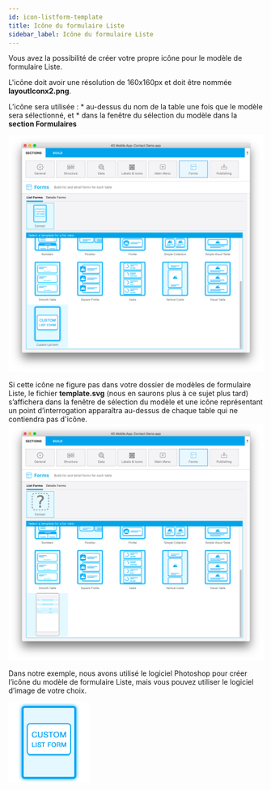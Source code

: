 ```yaml
---
id: icon-listform-template
title: Icône du formulaire Liste
sidebar_label: Icône du formulaire Liste
---
```

Vous avez la possibilité de créer votre propre icône pour le modèle de formulaire Liste.

L'icône doit avoir une résolution de 160x160px et doit être nommée **layoutIconx2.png**.

L’icône sera utilisée : * au-dessus du nom de la table une fois que le modèle sera sélectionné, et * dans la fenêtre du sélection du modèle dans la **section Formulaires**

![Custom listform template](assets/custom-listform/custom-listform-template.png)

Si cette icône ne figure pas dans votre dossier de modèles de formulaire Liste, le fichier **template.svg** (nous en saurons plus à ce sujet plus tard) s’affichera dans la fenêtre de sélection du modèle et une icône représentant un point d’interrogation apparaîtra au-dessus de chaque table qui ne contiendra pas d'icône. ![Missing listform icon custom template](assets/custom-listform/missing-listform-icon-custom-template.png)

Dans notre exemple, nous avons utilisé le logiciel Photoshop pour créer l’icône du modèle de formulaire Liste, mais vous pouvez utiliser le logiciel d’image de votre choix.

![Custom listform template icon](assets/custom-listform/custom-list-form-icon.png)